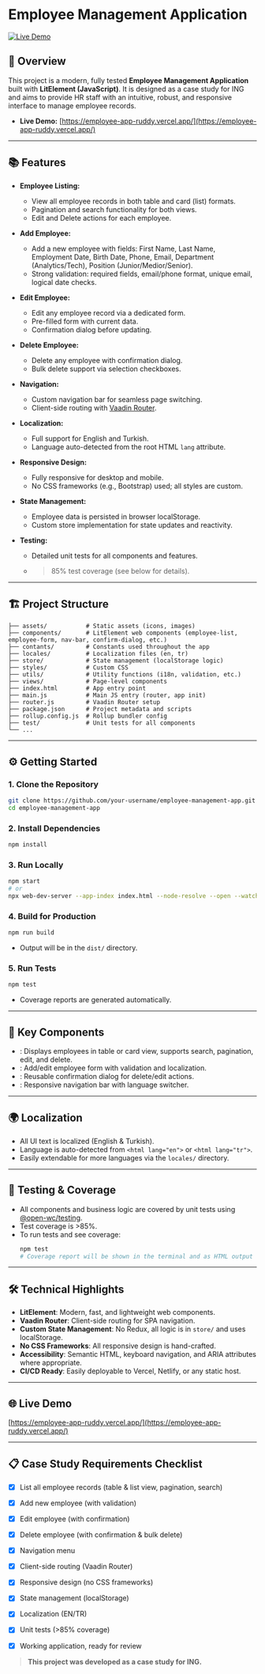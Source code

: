 # Employee Management Application

[![Live Demo](https://img.shields.io/badge/Live%20Demo-employee--app--ruddy.vercel.app-brightgreen?style=flat-square&logo=vercel)](https://employee-app-ruddy.vercel.app/)

## 🚀 Overview

This project is a modern, fully tested **Employee Management Application** built with **LitElement (JavaScript)**. It is designed as a case study for ING and aims to provide HR staff with an intuitive, robust, and responsive interface to manage employee records.

- **Live Demo:** [https://employee-app-ruddy.vercel.app/](https://employee-app-ruddy.vercel.app/)

---

## 📚 Features

- **Employee Listing:**
  - View all employee records in both table and card (list) formats.
  - Pagination and search functionality for both views.
  - Edit and Delete actions for each employee.

- **Add Employee:**
  - Add a new employee with fields: First Name, Last Name, Employment Date, Birth Date, Phone, Email, Department (Analytics/Tech), Position (Junior/Medior/Senior).
  - Strong validation: required fields, email/phone format, unique email, logical date checks.

- **Edit Employee:**
  - Edit any employee record via a dedicated form.
  - Pre-filled form with current data.
  - Confirmation dialog before updating.

- **Delete Employee:**
  - Delete any employee with confirmation dialog.
  - Bulk delete support via selection checkboxes.

- **Navigation:**
  - Custom navigation bar for seamless page switching.
  - Client-side routing with [Vaadin Router](https://vaadin.github.io/vaadin-router/).

- **Localization:**
  - Full support for English and Turkish.
  - Language auto-detected from the root HTML `lang` attribute.

- **Responsive Design:**
  - Fully responsive for desktop and mobile.
  - No CSS frameworks (e.g., Bootstrap) used; all styles are custom.

- **State Management:**
  - Employee data is persisted in browser localStorage.
  - Custom store implementation for state updates and reactivity.

- **Testing:**
  - Detailed unit tests for all components and features.
  - >85% test coverage (see below for details).

---

## 🏗️ Project Structure

```
├── assets/           # Static assets (icons, images)
├── components/       # LitElement web components (employee-list, employee-form, nav-bar, confirm-dialog, etc.)
├── contants/         # Constants used throughout the app
├── locales/          # Localization files (en, tr)
├── store/            # State management (localStorage logic)
├── styles/           # Custom CSS
├── utils/            # Utility functions (i18n, validation, etc.)
├── views/            # Page-level components
├── index.html        # App entry point
├── main.js           # Main JS entry (router, app init)
├── router.js         # Vaadin Router setup
├── package.json      # Project metadata and scripts
├── rollup.config.js  # Rollup bundler config
├── test/             # Unit tests for all components
└── ...
```

---

## ⚙️ Getting Started

### 1. **Clone the Repository**
```sh
git clone https://github.com/your-username/employee-management-app.git
cd employee-management-app
```

### 2. **Install Dependencies**
```sh
npm install
```

### 3. **Run Locally**
```sh
npm start
# or
npx web-dev-server --app-index index.html --node-resolve --open --watch --history-api-fallback
```

### 4. **Build for Production**
```sh
npm run build
```
- Output will be in the `dist/` directory.

### 5. **Run Tests**
```sh
npm test
```
- Coverage reports are generated automatically.

---

## 🧩 Key Components

- **<employee-list>**: Displays employees in table or card view, supports search, pagination, edit, and delete.
- **<employee-form>**: Add/edit employee form with validation and localization.
- **<confirm-dialog>**: Reusable confirmation dialog for delete/edit actions.
- **<nav-bar>**: Responsive navigation bar with language switcher.

---

## 🌍 Localization
- All UI text is localized (English & Turkish).
- Language is auto-detected from `<html lang="en">` or `<html lang="tr">`.
- Easily extendable for more languages via the `locales/` directory.

---

## 🧪 Testing & Coverage
- All components and business logic are covered by unit tests using [@open-wc/testing](https://open-wc.org/docs/testing/).
- Test coverage is >85%.
- To run tests and see coverage:
  ```sh
  npm test
  # Coverage report will be shown in the terminal and as HTML output
  ```

---

## 🛠️ Technical Highlights
- **LitElement**: Modern, fast, and lightweight web components.
- **Vaadin Router**: Client-side routing for SPA navigation.
- **Custom State Management**: No Redux, all logic is in `store/` and uses localStorage.
- **No CSS Frameworks**: All responsive design is hand-crafted.
- **Accessibility**: Semantic HTML, keyboard navigation, and ARIA attributes where appropriate.
- **CI/CD Ready**: Easily deployable to Vercel, Netlify, or any static host.

---

## 🌐 Live Demo
[https://employee-app-ruddy.vercel.app/](https://employee-app-ruddy.vercel.app/)

---

## 📋 Case Study Requirements Checklist

- [x] List all employee records (table & list view, pagination, search)
- [x] Add new employee (with validation)
- [x] Edit employee (with confirmation)
- [x] Delete employee (with confirmation & bulk delete)
- [x] Navigation menu
- [x] Client-side routing (Vaadin Router)
- [x] Responsive design (no CSS frameworks)
- [x] State management (localStorage)
- [x] Localization (EN/TR)
- [x] Unit tests (>85% coverage)
- [x] Working application, ready for review


> **This project was developed as a case study for ING.**
